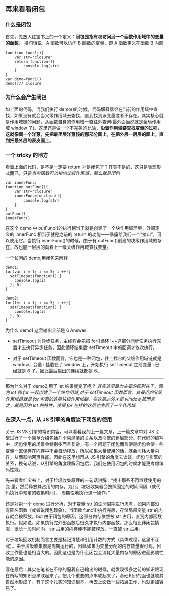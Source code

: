 ## 再来看看闭包

### 什么是闭包

首先，先放入红宝书上的一个定义：**闭包是指有权访问另一个函数作用域中的变量的函数**，
换句话说，A 函数可以访问 B 函数的变量，即 A 函数定义在函数 B 内部

```
function func1(){
    var str='closure'
    return function(){
        console.log(str)
    }
}
var demo=func1()
demo()// closure
```

### 为什么会产生闭包

如上面的代码，当我们执行 demo()的时候，代码解释器会在当前的作用域中查找，如果没有就会当父级作用域去查找，直到找到该变量或者不存在。其实核心就是作用域链的问题，从函数自身的作用域一直往外查询(最外面当然就是全局作用域 window 了)。这里还是做一个不完美的比喻，**沿着作用域链查找变量的过程，这就像画一个洋葱，先把最里层洋葱核的那部分画上，在把外层一层层的画上，直到把最外层的表皮画上**。

### 一个 tricky 的地方

看着上面的代码，是不是一定要 return 才是闭包了？其实不是的，这只是表现形式而已，只要*当前函数可以指向父级作用域，那么就是闭包*

```
var innerFunc;
function outFunc(){
    var str='closure'
    innerFunc=function(){
        console.log(str)
    }
}
outFunc()
innerFunc()
```

在这个 demo 中 outFunc()的执行相当于就是创建了一个块作用域环境，外部定义的 innerFunc 相当于就是之前的 return 的功能——暴露给我们一个“接口”，可以使用它。当执行 innerFunc()的时候，由于有 outFunc()创建的块级作用域的存在，故也能一层层的向着上一级父级作用域查找变量。

一个长问的 demo,用闭包来解释

```
demo1:
for(var i = 1; i <= 5; i ++){
  setTimeout(function() {
    console.log(i)
  }, 0)
}

demo2:
for(let i = 1; i <= 5; i ++){
  setTimeout(function() {
    console.log(i)
  }, 0)
}

```

为什么 demo1 这里输出全部是 6
Answer:

- setTimeout 为异步任务，主线程会先把 for()循环 i++这部分同步任务执行完后才去执行异步任务，因此循环结束后 setTimeout 中的回调才依次执行。

- 对于 setTimeout 函数而言，它也是一种闭包，往上找它的父级作用域链就是 window，变量 i 挂载在了 window 上，开始执行 setTimeout 之前变量 i 已经就是 6 了，因此最后输出的连续就都是 6。

---

那为什么对于 demo2,用了 let 结果就变了呢？
_其实这里最为主要的区别在于，因为 let 和 for 一起创建了一个块作用域,对于 setTimeout 函数而言，其最近的父级作用域链就是 for 包裹的这层块级作用域链，在这层之外才是 window,简而言之，就是因为 let 的特性，使得 for 包括的这层也生层了一个作用域_

### 在深入一点，从 JS 引擎的角度谈下闭包的使用

关于 JS V8 引擎的常识内容，可以看看我的上一篇文章，上一篇文章中对 JS 引擎进行了一个简单介绍包括几个易混淆的关系以及引擎的组层部分。在代码的编写中，闭包使用的场景会特别多而且复杂，有一个问题于闭包而言便是闭包会使一些变量一直保存在内存中不会自动释放，所以如果大量使用的话，就会消耗大量内存，从而影响网页性能。因此在这里想再从 JS 引擎的角度去谈谈，闭包与引擎的关系，换句话说，从引擎的角度理解闭包后，我们在使用闭包的时候才能更考虑编码性能。

先来看看红宝书上，对于垃圾收集原理的一句话讲解：“找出那些不再继续使用的变
量，然后释放其占用的内存。为此，垃圾收集器会按照固定的时间间隔（或代码执行中预定的收集时间），
周期性地执行这一操作。”

还是对第一个 demo 进行分析，对于变量 str 的生命周期进行思考，如果内部没有匿名函数（或者说闭包现象），当函数 func1()执行完后，存储局部变量 str 的内存就会被释放，but 由于闭包的原因，这部分内存依然被 str 占用，直到内部函数执行。假如说，如果执行完外部函数后很久才执行内部函数，那么相比非闭包情况，很长一段时间内，str 占用的内存便不能被释放，一直被 str 占用。

对于垃圾回收机制而言主要是标记清楚和引用计数的方式（具体过程，这里不深究）。由于垃圾收集器是周期运行的，因此如果为变量分配的内存数量很可观，回收工作量也是相当大的。因此这也是为什么闭包会消耗大量内存的原因进而影响性能的原因。

写在最后：其实在笔者在不停的逼着自己输出的时候，就发现很多之前的知识跟现在所写的知识点串联起来了。把几个重要的点串联起来了，基础知识的面也就顺其自然地形成了，有了这个扎实的知识根基，再去上面做一些拓展工作，也就更加容易了。
